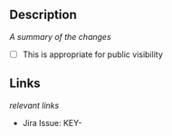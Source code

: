 ## Description
_A summary of the changes_

- [ ] This is appropriate for public visibility

## Links
_relevant links_

* Jira Issue: KEY-<num>
